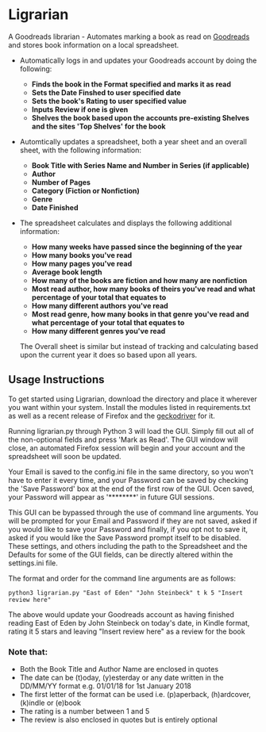 # Ligrarian

A Goodreads librarian - Automates marking a book as read on [Goodreads](https://www.goodreads.com/) and stores book information on a local spreadsheet.


  * Automatically logs in and updates your Goodreads account by doing the following:  

    * **Finds the book in the Format specified and marks it as read**
    * **Sets the Date Finshed to user specified date**
    * **Sets the book's Rating to user specified value**
    * **Inputs Review if one is given**
    * **Shelves the book based upon the accounts pre-existing Shelves and the sites 'Top Shelves' for the book**

  * Automtically updates a spreadsheet, both a year sheet and an overall sheet, with the following information:

    * **Book Title with Series Name and Number in Series (if applicable)**
    * **Author**
    * **Number of Pages**
    * **Category (Fiction or Nonfiction)**
    * **Genre**
    * **Date Finished**

  * The spreadsheet calculates and displays the following additional information:  

    * **How many weeks have passed since the beginning of the year**
    * **How many books you've read**
    * **How many pages you've read**
    * **Average book length**
    * **How many of the books are fiction and how many are nonfiction**
    * **Most read author, how many books of theirs you've read and what percentage of your total that equates to**
    * **How many different authors you've read**
    * **Most read genre, how many books in that genre you've read and what percentage of your total that equates to**
    * **How many different genres you've read**

    The Overall sheet is similar but instead of tracking and calculating based upon the current year it does so based upon all years. 


## Usage Instructions

To get started using Ligrarian, download the directory and place it wherever you want within your system. Install the modules listed in requirements.txt as well as a recent release of Firefox and the [geckodriver](https://github.com/mozilla/geckodriver) for it.

Running ligrarian.py through Python 3 will load the GUI. Simply fill out all of the non-optional fields and press 'Mark as Read'. The GUI window will close, an automated Firefox session will begin and your account and the spreadsheet will soon be updated.

Your Email is saved to the config.ini file in the same directory, so you won't have to enter it every time, and your Password can be saved by checking the 'Save Password' box at the end of the first row of the GUI. Ocen saved, your Password will appear as '********' in future GUI sessions.

This GUI can be bypassed through the use of command line arguments. You will be prompted for your Email and Password if they are not saved, asked if you would like to save your Password and finally, if you opt not to save it, asked if you would like the Save Password prompt itself to be disabled. These settings, and others including the path to the Spreadsheet and the Defaults for some of the GUI fields, can be directly altered within the settings.ini file.

The format and order for the command line arguments are as follows:

```
python3 ligrarian.py "East of Eden" "John Steinbeck" t k 5 "Insert review here"
```
The above would update your Goodreads account as having finished reading East of Eden by John Steinbeck on today's date, in Kindle format, rating it 5 stars and leaving "Insert review here" as a review for the book

### Note that:
* Both the Book Title and Author Name are enclosed in quotes
* The date can be (t)oday, (y)esterday or any date written in the DD/MM/YY format e.g. 01/01/18 for 1st January 2018
* The first letter of the format can be used i.e. (p)aperback, (h)ardcover, (k)indle or (e)book
* The rating is a number between 1 and 5
* The review is also enclosed in quotes but is entirely optional